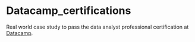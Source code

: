 # Datacamp_certifications
Real world case study to pass the data analyst professional certification at [Datacamp](https://app.datacamp.com/certification).
